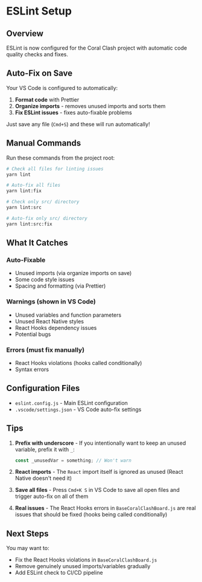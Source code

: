 # ESLint Setup

## Overview

ESLint is now configured for the Coral Clash project with automatic code quality checks and fixes.

## Auto-Fix on Save

Your VS Code is configured to automatically:

1. **Format code** with Prettier
2. **Organize imports** - removes unused imports and sorts them
3. **Fix ESLint issues** - fixes auto-fixable problems

Just save any file (`Cmd+S`) and these will run automatically!

## Manual Commands

Run these commands from the project root:

```bash
# Check all files for linting issues
yarn lint

# Auto-fix all files
yarn lint:fix

# Check only src/ directory
yarn lint:src

# Auto-fix only src/ directory
yarn lint:src:fix
```

## What It Catches

### Auto-Fixable

- Unused imports (via organize imports on save)
- Some code style issues
- Spacing and formatting (via Prettier)

### Warnings (shown in VS Code)

- Unused variables and function parameters
- Unused React Native styles
- React Hooks dependency issues
- Potential bugs

### Errors (must fix manually)

- React Hooks violations (hooks called conditionally)
- Syntax errors

## Configuration Files

- `eslint.config.js` - Main ESLint configuration
- `.vscode/settings.json` - VS Code auto-fix settings

## Tips

1. **Prefix with underscore** - If you intentionally want to keep an unused variable, prefix it with `_`:

   ```javascript
   const _unusedVar = something; // Won't warn
   ```

2. **React imports** - The `React` import itself is ignored as unused (React Native doesn't need it)

3. **Save all files** - Press `Cmd+K S` in VS Code to save all open files and trigger auto-fix on all of them

4. **Real issues** - The React Hooks errors in `BaseCoralClashBoard.js` are real issues that should be fixed (hooks being called conditionally)

## Next Steps

You may want to:

- Fix the React Hooks violations in `BaseCoralClashBoard.js`
- Remove genuinely unused imports/variables gradually
- Add ESLint check to CI/CD pipeline

